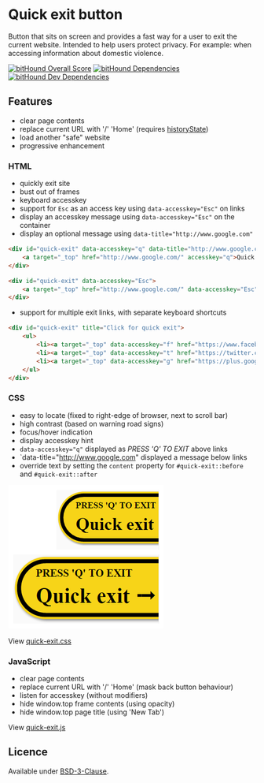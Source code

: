 Quick exit button
=================

Button that sits on screen and provides a fast way for a user to exit the current website.
Intended to help users protect privacy. For example: when accessing information about domestic violence.

[![bitHound Overall Score](https://www.bithound.io/github/bboyle/quick-exit/badges/score.svg)](https://www.bithound.io/github/bboyle/quick-exit)
[![bitHound Dependencies](https://www.bithound.io/github/bboyle/quick-exit/badges/dependencies.svg)](https://www.bithound.io/github/bboyle/quick-exit/gh-pages/dependencies/npm)
[![bitHound Dev Dependencies](https://www.bithound.io/github/bboyle/quick-exit/badges/devDependencies.svg)](https://www.bithound.io/github/bboyle/quick-exit/gh-pages/dependencies/npm)

Features
--------

- clear page contents
- replace current URL with '/' 'Home' (requires [historyState](http://caniuse.com/#feat=history))
- load another "safe" website
- progressive enhancement

### HTML

- quickly exit site
- bust out of frames
- keyboard accesskey
- support for `Esc` as an access key using `data-accesskey="Esc"` on links
- display an accesskey message using `data-accesskey="Esc"` on the container
- display an optional message using `data-title="http://www.google.com"`

```html
<div id="quick-exit" data-accesskey="q" data-title="http://www.google.com/">
    <a target="_top" href="http://www.google.com/" accesskey="q">Quick exit ➟</a>
</div>
```

```html
<div id="quick-exit" data-accesskey="Esc">
    <a target="_top" href="http://www.google.com/" data-accesskey="Esc">Quick exit ➟</a>
</div>
```

- support for multiple exit links, with separate keyboard shortcuts

```html
<div id="quick-exit" title="Click for quick exit">
	<ul>
		<li><a target="_top" data-accesskey="f" href="https://www.facebook.com/"><svg viewBox="0 0 266.79999 266.89999"><path d="M252.1 0H14.7C6.6 0 0 6.6 0 14.7v237.4c0 8.1 6.6 14.7 14.7 14.7h127.8V163.5h-34.8v-40.3h34.8V93.5c0-34.5 21.1-53.2 51.8-53.2 14.7 0 27.4 1.1 31.1 1.6v36h-21.3c-16.7 0-20 7.9-20 19.6v25.7H224l-5.2 40.3h-34.7v103.4h68c8.1 0 14.7-6.6 14.7-14.7V14.7c0-8.2-6.5-14.7-14.7-14.7z"/></svg></a></li>
		<li><a target="_top" data-accesskey="t" href="https://twitter.com/"><svg viewBox="0 0 273.29999 222.3"><path d="M273.3 26.3c-10.1 4.5-20.9 7.5-32.2 8.8 11.6-6.9 20.5-17.9 24.7-31-10.8 6.4-22.8 11.1-35.6 13.6A55.92 55.92 0 0 0 189.3 0c-31 0-56.1 25.1-56.1 56.1 0 4.4.5 8.7 1.5 12.8-46.6-2.3-87.9-24.7-115.6-58.6-4.8 8.3-7.6 17.9-7.6 28.2 0 19.5 9.9 36.6 25 46.7-9.2-.3-17.8-2.8-25.4-7v.7c0 27.2 19.3 49.8 45 55-4.7 1.3-9.7 2-14.8 2-3.6 0-7.1-.4-10.6-1 7.1 22.3 27.9 38.5 52.4 39-19.2 15-43.4 24-69.7 24-4.5 0-9-.3-13.4-.8 24.8 15.9 54.3 25.2 86 25.2 103.2 0 159.6-85.5 159.6-159.6 0-2.4-.1-4.9-.2-7.3 10.9-7.9 20.4-17.8 27.9-29.1z"/></svg></a></li>
		<li><a target="_top" data-accesskey="g" href="https://plus.google.com/"><svg viewBox="0 0 22 14"><path d="M7 6v2.4h3.97c-.16 1.03-1.2 3.02-3.97 3.02-2.39 0-4.34-1.98-4.34-4.42S4.61 2.58 7 2.58c1.36 0 2.27.58 2.79 1.08l1.9-1.83C10.47.69 8.89 0 7 0 3.13 0 0 3.13 0 7s3.13 7 7 7c4.04 0 6.72-2.84 6.72-6.84 0-.46-.05-.81-.11-1.16H7zM22 6h-2V4h-2v2h-2v2h2v2h2V8h2"/></svg></a></li>
	</ul>
</div>

```

### CSS

- easy to locate (fixed to right-edge of browser, next to scroll bar)
- high contrast (based on warning road signs)
- focus/hover indication
- display accesskey hint
- `data-accesskey="q"` displayed as *PRESS 'Q' TO EXIT* above links
- `data-title="http://www.google.com" displayed a message below links
- override text by setting the `content` property for `#quick-exit::before` and `#quick-exit::after`

![Screenshot of default and hover states](quick-exit-css.png)

View [quick-exit.css](src/quick-exit.css)

### JavaScript

- clear page contents
- replace current URL with '/' 'Home' (mask back button behaviour)
- listen for accesskey (without modifiers)
- hide window.top frame contents (using opacity)
- hide window.top page title (using 'New Tab')

View [quick-exit.js](src/quick-exit.js)


Licence
-------

Available under [BSD-3-Clause](LICENSE).
